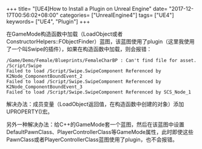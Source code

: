 +++
title= "[UE4]How to Install a Plugin on Unreal Engine"
date= "2017-12-17T00:56:02+08:00"
categories= ["UnrealEngine4"]
tags= ["UE4"]
keywords= ["UE4", "Plugin"]
+++

在GameMode构造函数中加载（LoadObject或者ConstructorHelpers::FObjectFinder）蓝图，该蓝图使用了plugin（这里我使用了一个叫Swipe的插件），如果在构造函数中加载，则会报错：

	/Game/Demo/Female/Blueprints/FemaleCharBP : Can't find file for asset. /Script/Swipe
	Failed to load /Script/Swipe.SwipeComponent Referenced by K2Node_ComponentBoundEvent_2
	Failed to load /Script/Swipe.SwipeComponent Referenced by K2Node_ComponentBoundEvent_3
	Failed to load /Script/Swipe.SwipeComponent Referenced by SCS_Node_1

解决办法：成员变量（LoadObject返回值，在构造函数中创建的对象）添加UPROPERTY()宏。

另外一种解决办法：给C++的GameMode套一个蓝图，然后在该蓝图中设置DefaultPawnClass、PlayerControllerClass等GameMode属性，此时即使这些PawnClass或者PlayerControllerClass蓝图使用了plugin，也不会报错。
